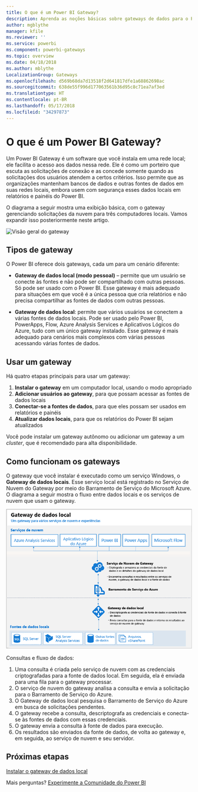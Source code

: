 ```yaml
---
title: O que é um Power BI Gateway?
description: Aprenda as noções básicas sobre gateways de dados para o Power BI.
author: mgblythe
manager: kfile
ms.reviewer: ''
ms.service: powerbi
ms.component: powerbi-gateways
ms.topic: overview
ms.date: 04/18/2018
ms.author: mblythe
LocalizationGroup: Gateways
ms.openlocfilehash: d569b68da7d13518f2d641817dfe1a68862698ac
ms.sourcegitcommit: 638de55f996d177063561b36d95c8c71ea7af3ed
ms.translationtype: HT
ms.contentlocale: pt-BR
ms.lasthandoff: 05/17/2018
ms.locfileid: "34297873"
---
```

# <a name="what-are-power-bi-gateways"></a>O que é um Power BI Gateway?

Um Power BI Gateway é um software que você instala em uma rede local; ele facilita o acesso aos dados nessa rede. Ele é como um porteiro que escuta as solicitações de conexão e as concede somente quando as solicitações dos usuários atendem a certos critérios. Isso permite que as organizações mantenham bancos de dados e outras fontes de dados em suas redes locais, embora usem com segurança esses dados locais em relatórios e painéis do Power BI.

O diagrama a seguir mostra uma exibição básica, com o gateway gerenciando solicitações da nuvem para três computadores locais. Vamos expandir isso posteriormente neste artigo.

![Visão geral do gateway](media/service-gateway-getting-started/gateway-overview.png)

## <a name="types-of-gateways"></a>Tipos de gateway

O Power BI oferece dois gateways, cada um para um cenário diferente:

* **Gateway de dados local (modo pessoal)** – permite que um usuário se conecte às fontes e não pode ser compartilhado com outras pessoas. Só pode ser usado com o Power BI. Esse gateway é mais adequado para situações em que você é a única pessoa que cria relatórios e não precisa compartilhar as fontes de dados com outras pessoas.

* **Gateway de dados local**: permite que vários usuários se conectem a várias fontes de dados locais. Pode ser usado pelo Power BI, PowerApps, Flow, Azure Analysis Services e Aplicativos Lógicos do Azure, tudo com um único gateway instalado. Esse gateway é mais adequado para cenários mais complexos com várias pessoas acessando várias fontes de dados. 

## <a name="using-a-gateway"></a>Usar um gateway

Há quatro etapas principais para usar um gateway:

1. **Instalar o gateway** em um computador local, usando o modo apropriado
2. **Adicionar usuários ao gateway**, para que possam acessar as fontes de dados locais
3. **Conectar-se a fontes de dados**, para que eles possam ser usados em relatórios e painéis
4. **Atualizar dados locais**, para que os relatórios do Power BI sejam atualizados

Você pode instalar um gateway autônomo ou adicionar um gateway a um *cluster*, que é recomendado para alta disponibilidade.

## <a name="how-gateways-work"></a>Como funcionam os gateways

O gateway que você instalar é executado como um serviço Windows, o **Gateway de dados locais**. Esse serviço local está registrado no Serviço de Nuvem do Gateway por meio do Barramento de Serviço do Microsoft Azure. O diagrama a seguir mostra o fluxo entre dados locais e os serviços de nuvem que usam o gateway.

![Diagrama com o fluxo de dados do gateway](media/service-gateway-getting-started/gateway-how-it-works.png)

Consultas e fluxo de dados:

1. Uma consulta é criada pelo serviço de nuvem com as credenciais criptografadas para a fonte de dados local. Em seguida, ela é enviada para uma fila para o gateway processar.
2. O serviço de nuvem do gateway analisa a consulta e envia a solicitação para o Barramento de Serviço do Azure.
3. O Gateway de dados local pesquisa o Barramento de Serviço do Azure em busca de solicitações pendentes.
4. O gateway recebe a consulta, descriptografa as credenciais e conecta-se às fontes de dados com essas credenciais.
5. O gateway envia a consulta à fonte de dados para execução.
6. Os resultados são enviados da fonte de dados, de volta ao gateway e, em seguida, ao serviço de nuvem e seu servidor.

## <a name="next-steps"></a>Próximas etapas
[Instalar o gateway de dados local](service-gateway-install.md)

Mais perguntas? [Experimente a Comunidade do Power BI](http://community.powerbi.com/)

